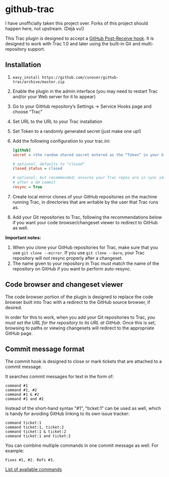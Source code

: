github-trac
===========

I have unofficially taken this project over. Forks of this project should happen here, not upstream. (Déjà vu!)

This Trac plugin is designed to accept a [GitHub Post-Receive hook](https://help.github.com/articles/post-receive-hooks).
It is designed to work with Trac 1.0 and later using the built-in Git and multi-repository support.

Installation
------------

1. `easy_install https://github.com/csnover/github-trac/archive/master.zip`
2. Enable the plugin in the admin interface (you may need to restart Trac and/or your Web server for it to appear)
3. Go to your GitHub repository’s Settings → Service Hooks page and choose “Trac”
4. Set URL to the URL to your Trac installation
5. Set Token to a randomly generated secret (just make one up!)
6. Add the following configuration to your trac.ini:

   ```ini
   [github]
   secret = <the random shared secret entered as the “Token” in your GitHub settings>

   # optional, defaults to "closed"
   closed_status = closed

   # optional, but recommended; ensures your Trac repos are in sync immediately
   # after a GH commit
   resync = True
   ```
7. Create local mirror clones of your GitHub repositories on the machine running Trac, in directories that are
   writable by the user that Trac runs as.
8. Add your Git repositories to Trac, following the recommendations below if you want your code browser/changeset
   viewer to redirect to GitHub as well.

**Important notes:**

1. When you clone your GitHub repositories for Trac, make sure that you use `git clone --mirror`. If you use
   `git clone --bare`, your Trac repository will *not* resync properly after a changeset.
2. The name given to your repository in Trac *must* match the name of the repository on GitHub if you want to
   perform auto-resync.

Code browser and changeset viewer
---------------------------------

The code browser portion of the plugin is designed to replace the code browser built into Trac with a
redirect to the GitHub source browser, if desired.

In order for this to work, when you add your Git repositories to Trac, *you must set the URL for the repository to its
URL at GitHub*. Once this is set, browsing to paths or viewing changesets will redirect to the appropriate GitHub page.

Commit message format
---------------------

The commit hook is designed to close or mark tickets that are attached to a commit message.

It searches commit messages for text in the form of:

```
command #1
command #1, #2
command #1 & #2
command #1 and #2
```

Instead of the short-hand syntax "#1", "ticket:1" can be used as well, which is handy for avoiding GitHub linking
to its own issue tracker:

```
command ticket:1
command ticket:1, ticket:2
command ticket:1 & ticket:2
command ticket:1 and ticket:2
```

You can combine multiple commands in one commit message as well. For example:

```
Fixes #1, #2. Refs #3.
```

[List of available commands](https://github.com/csnover/github-trac/blob/master/github/hook.py#L76-L87)